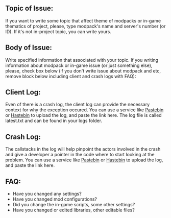 ## Topic of Issue:

If you want to write some topic that affect theme of modpacks or in-game thematics of project, please, type modpack's name and server's number (or ID). If it's not in-project topic, you can write yours.

## Body of Issue:

Write specified information that associated with your topic. If you writing information about modpack or in-game issue (or just something else), please, check box below (if you don't write issue about modpack and etc, remove block below including client and crash logs with FAQ):

## Client Log:

Even of there is a crash log, the client log can provide the necessary context for why the exception occured. You can use a service like [Pastebin](https://pastebin.com/) or [Hastebin](https://hastebin.com/) to upload the log, and paste the link here. The log file is called latest.txt and can be found in your logs folder.

## Crash Log:

The callstacks in the log will help pinpoint the actors involved in the crash and give a developer a pointer in the code where to start looking at the problem. You can use a service like [Pastebin](https://pastebin.com/) or [Hastebin](https://hastebin.com/) to upload the log, and paste the link here.

## FAQ:

* Have you changed any settings?
* Have you changed mod configurations?
* Did you change the in-game scripts, some other settings?
* Have you changed or edited libraries, other editable files?
